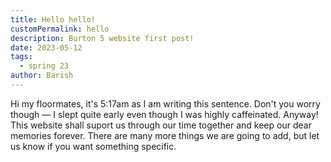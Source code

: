 ```yaml
---
title: Hello hello!
customPermalink: hello
description: Burton 5 website first post!
date: 2023-05-12
tags:
  - spring 23
author: Barish
---
```


Hi my floormates, it's 5:17am as I am writing this sentence. Don't you worry though — I slept quite early even though I was highly caffeinated. Anyway! This website shall suport us through our time together and keep our dear memories forever. There are many more things we are going to add, but let us know if you want something specific.